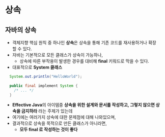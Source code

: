 # 상속

## 자바의 상속
- 객체지향 핵심 원칙 중 하나인 **상속**은 상속을 통해 기존 코드를 재사용하거나 확장할 수 있다.
- 자바는 기본적으로 모든 클래스가 상속이 가능하나, 
  - 상속에 따른 부작용이 발생한 경우를 대비해 **final** 키워드로 막을 수 있다.
- 대표적으로 **System 클래스**

```java
  System.out.println("HelloWorld");
  
  public final implement System {
    /* ... */
  }
```

- **Effective Java**의 아이템중 **상속을 위한 설계와 문서를 작성하고, 그렇지 않으면 상속을 금지하라** 라는 주제가 있는데 
- 여기에는 여러가지 상속에 대한 문제점에 대해 나와있으며, 
- 결과적으로 상속을 목적으로 만든 클래스가 아니라면,
  - **모두 final 로 작성하는 것이 좋다**

